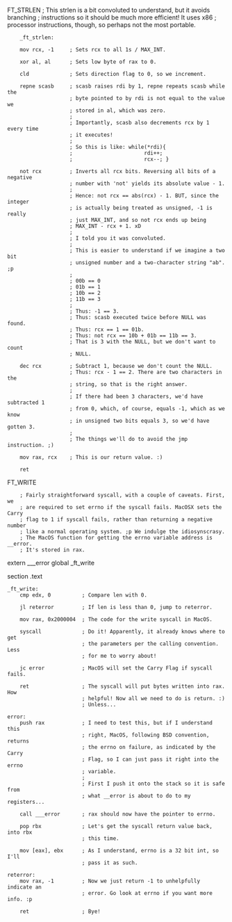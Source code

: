 FT_STRLEN
		; This strlen is a bit convoluted to understand, but it avoids branching
		; instructions so it should be much more efficient! It uses x86
		; processor instructions, though, so perhaps not the most portable.
		
		_ft_strlen:

		mov rcx, -1 	; Sets rcx to all 1s / MAX_INT.

		xor al, al 		; Sets low byte of rax to 0.

		cld 			; Sets direction flag to 0, so we increment.

		repne scasb 	; scasb raises rdi by 1, repne repeats scasb while the
						; byte pointed to by rdi is not equal to the value we
						; stored in al, which was zero.
						;
						; Importantly, scasb also decrements rcx by 1 every time
						; it executes!
						;
						; So this is like: while(*rdi){
						;						rdi++;
						; 						rcx--; }

		not rcx 		; Inverts all rcx bits. Reversing all bits of a negative
						; number with 'not' yields its absolute value - 1.
						;
						; Hence: not rcx == abs(rcx) - 1. BUT, since the integer
						; is actually being treated as unsigned, -1 is really
						; just MAX_INT, and so not rcx ends up being
						; MAX_INT - rcx + 1. xD
						;
						; I told you it was convoluted.
						;
						; This is easier to understand if we imagine a two bit
						; unsigned number and a two-character string "ab". ;p
						;
						; 00b == 0
						; 01b == 1
						; 10b == 2
						; 11b == 3
						;
						; Thus: -1 == 3.
						; Thus: scasb executed twice before NULL was found.
						; Thus: rcx == 1 == 01b.
						; Thus: not rcx == 10b + 01b == 11b == 3.
						; That is 3 with the NULL, but we don't want to count
						; NULL.

		dec rcx 		; Subtract 1, because we don't count the NULL.
						; Thus: rcx - 1 == 2. There are two characters in the
						; string, so that is the right answer.
						;
						; If there had been 3 characters, we'd have subtracted 1
						; from 0, which, of course, equals -1, which as we know
						; in unsigned two bits equals 3, so we'd have gotten 3.
						;
						; The things we'll do to avoid the jmp instruction. ;)

		mov rax, rcx 	; This is our return value. :)

		ret

FT_WRITE

		; Fairly straightforward syscall, with a couple of caveats. First, we
		; are required to set errno if the syscall fails. MacOSX sets the Carry
		; flag to 1 if syscall fails, rather than returning a negative number
		; like a normal operating system. ;p We indulge the idiosynscrasy.
		; The MacOS function for getting the errno variable address is __error.
		; It's stored in rax.
extern ___error
global _ft_write

section .text
	
	_ft_write:
		cmp edx, 0			; Compare len with 0.

		jl reterror			; If len is less than 0, jump to reterror.

		mov	rax, 0x2000004	; The code for the write syscall in MacOS.

		syscall				; Do it! Apparently, it already knows where to get
							; the parameters per the calling convention. Less
							; for me to worry about!

		jc error			; MacOS will set the Carry Flag if syscall fails.

		ret					; The syscall will put bytes written into rax. How
							; helpful! Now all we need to do is return. :)
							; Unless...
	
	error:
		push rax			; I need to test this, but if I understand this
							; right, MacOS, following BSD convention, returns
							; the errno on failure, as indicated by the Carry
							; Flag, so I can just pass it right into the errno
							; variable.
							;
							; First I push it onto the stack so it is safe from
							; what __error is about to do to my registers...

		call ___error		; rax should now have the pointer to errno.

		pop rbx				; Let's get the syscall return value back, into rbx
							; this time.

		mov [eax], ebx		; As I understand, errno is a 32 bit int, so I'll
							; pass it as such.

	reterror:		
		mov rax, -1			; Now we just return -1 to unhelpfully indicate an
							; error. Go look at errno if you want more info. :p

		ret					; Bye!